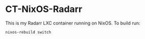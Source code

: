 # CT-NixOS-Radarr
This is my Radarr LXC container running on NixOS. To build run:
```shell
nixos-rebuild switch
```
